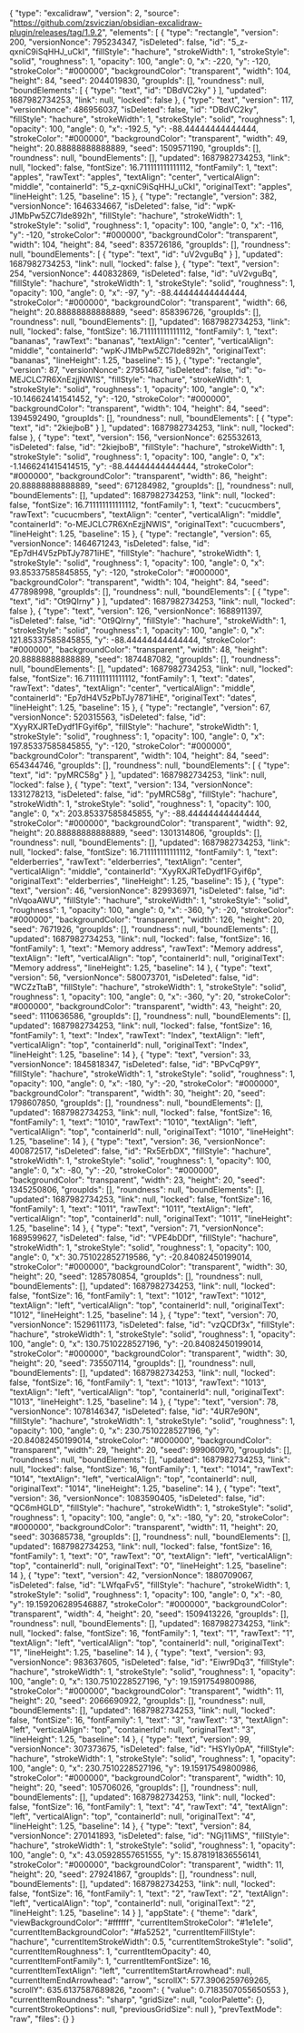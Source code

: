 {
	"type": "excalidraw",
	"version": 2,
	"source": "https://github.com/zsviczian/obsidian-excalidraw-plugin/releases/tag/1.9.2",
	"elements": [
		{
			"type": "rectangle",
			"version": 200,
			"versionNonce": 795234347,
			"isDeleted": false,
			"id": "5_z-qxniC9iSqHHJ_uCkI",
			"fillStyle": "hachure",
			"strokeWidth": 1,
			"strokeStyle": "solid",
			"roughness": 1,
			"opacity": 100,
			"angle": 0,
			"x": -220,
			"y": -120,
			"strokeColor": "#000000",
			"backgroundColor": "transparent",
			"width": 104,
			"height": 84,
			"seed": 2044019830,
			"groupIds": [],
			"roundness": null,
			"boundElements": [
				{
					"type": "text",
					"id": "DBdVC2ky"
				}
			],
			"updated": 1687982734253,
			"link": null,
			"locked": false
		},
		{
			"type": "text",
			"version": 117,
			"versionNonce": 486956037,
			"isDeleted": false,
			"id": "DBdVC2ky",
			"fillStyle": "hachure",
			"strokeWidth": 1,
			"strokeStyle": "solid",
			"roughness": 1,
			"opacity": 100,
			"angle": 0,
			"x": -192.5,
			"y": -88.44444444444444,
			"strokeColor": "#000000",
			"backgroundColor": "transparent",
			"width": 49,
			"height": 20.88888888888889,
			"seed": 1509571190,
			"groupIds": [],
			"roundness": null,
			"boundElements": [],
			"updated": 1687982734253,
			"link": null,
			"locked": false,
			"fontSize": 16.711111111111112,
			"fontFamily": 1,
			"text": "apples",
			"rawText": "apples",
			"textAlign": "center",
			"verticalAlign": "middle",
			"containerId": "5_z-qxniC9iSqHHJ_uCkI",
			"originalText": "apples",
			"lineHeight": 1.25,
			"baseline": 15
		},
		{
			"type": "rectangle",
			"version": 382,
			"versionNonce": 1646334667,
			"isDeleted": false,
			"id": "wpK-J1MbPw5ZC7Ide892h",
			"fillStyle": "hachure",
			"strokeWidth": 1,
			"strokeStyle": "solid",
			"roughness": 1,
			"opacity": 100,
			"angle": 0,
			"x": -116,
			"y": -120,
			"strokeColor": "#000000",
			"backgroundColor": "transparent",
			"width": 104,
			"height": 84,
			"seed": 835726186,
			"groupIds": [],
			"roundness": null,
			"boundElements": [
				{
					"type": "text",
					"id": "uV2vguBq"
				}
			],
			"updated": 1687982734253,
			"link": null,
			"locked": false
		},
		{
			"type": "text",
			"version": 254,
			"versionNonce": 440832869,
			"isDeleted": false,
			"id": "uV2vguBq",
			"fillStyle": "hachure",
			"strokeWidth": 1,
			"strokeStyle": "solid",
			"roughness": 1,
			"opacity": 100,
			"angle": 0,
			"x": -97,
			"y": -88.44444444444444,
			"strokeColor": "#000000",
			"backgroundColor": "transparent",
			"width": 66,
			"height": 20.88888888888889,
			"seed": 858396726,
			"groupIds": [],
			"roundness": null,
			"boundElements": [],
			"updated": 1687982734253,
			"link": null,
			"locked": false,
			"fontSize": 16.711111111111112,
			"fontFamily": 1,
			"text": "bananas",
			"rawText": "bananas",
			"textAlign": "center",
			"verticalAlign": "middle",
			"containerId": "wpK-J1MbPw5ZC7Ide892h",
			"originalText": "bananas",
			"lineHeight": 1.25,
			"baseline": 15
		},
		{
			"type": "rectangle",
			"version": 87,
			"versionNonce": 27951467,
			"isDeleted": false,
			"id": "o-MEJCLC7R6XnEzjjNWIS",
			"fillStyle": "hachure",
			"strokeWidth": 1,
			"strokeStyle": "solid",
			"roughness": 1,
			"opacity": 100,
			"angle": 0,
			"x": -10.146624141541452,
			"y": -120,
			"strokeColor": "#000000",
			"backgroundColor": "transparent",
			"width": 104,
			"height": 84,
			"seed": 1394592490,
			"groupIds": [],
			"roundness": null,
			"boundElements": [
				{
					"type": "text",
					"id": "2kiejboB"
				}
			],
			"updated": 1687982734253,
			"link": null,
			"locked": false
		},
		{
			"type": "text",
			"version": 156,
			"versionNonce": 625532613,
			"isDeleted": false,
			"id": "2kiejboB",
			"fillStyle": "hachure",
			"strokeWidth": 1,
			"strokeStyle": "solid",
			"roughness": 1,
			"opacity": 100,
			"angle": 0,
			"x": -1.1466241415414515,
			"y": -88.44444444444444,
			"strokeColor": "#000000",
			"backgroundColor": "transparent",
			"width": 86,
			"height": 20.88888888888889,
			"seed": 671284982,
			"groupIds": [],
			"roundness": null,
			"boundElements": [],
			"updated": 1687982734253,
			"link": null,
			"locked": false,
			"fontSize": 16.711111111111112,
			"fontFamily": 1,
			"text": "cucucmbers",
			"rawText": "cucucmbers",
			"textAlign": "center",
			"verticalAlign": "middle",
			"containerId": "o-MEJCLC7R6XnEzjjNWIS",
			"originalText": "cucucmbers",
			"lineHeight": 1.25,
			"baseline": 15
		},
		{
			"type": "rectangle",
			"version": 65,
			"versionNonce": 1464671243,
			"isDeleted": false,
			"id": "Ep7dH4V5zPbTJy7871iHE",
			"fillStyle": "hachure",
			"strokeWidth": 1,
			"strokeStyle": "solid",
			"roughness": 1,
			"opacity": 100,
			"angle": 0,
			"x": 93.85337585845855,
			"y": -120,
			"strokeColor": "#000000",
			"backgroundColor": "transparent",
			"width": 104,
			"height": 84,
			"seed": 477898998,
			"groupIds": [],
			"roundness": null,
			"boundElements": [
				{
					"type": "text",
					"id": "Ot9Qlrny"
				}
			],
			"updated": 1687982734253,
			"link": null,
			"locked": false
		},
		{
			"type": "text",
			"version": 126,
			"versionNonce": 1688911397,
			"isDeleted": false,
			"id": "Ot9Qlrny",
			"fillStyle": "hachure",
			"strokeWidth": 1,
			"strokeStyle": "solid",
			"roughness": 1,
			"opacity": 100,
			"angle": 0,
			"x": 121.85337585845855,
			"y": -88.44444444444444,
			"strokeColor": "#000000",
			"backgroundColor": "transparent",
			"width": 48,
			"height": 20.88888888888889,
			"seed": 1874487082,
			"groupIds": [],
			"roundness": null,
			"boundElements": [],
			"updated": 1687982734253,
			"link": null,
			"locked": false,
			"fontSize": 16.711111111111112,
			"fontFamily": 1,
			"text": "dates",
			"rawText": "dates",
			"textAlign": "center",
			"verticalAlign": "middle",
			"containerId": "Ep7dH4V5zPbTJy7871iHE",
			"originalText": "dates",
			"lineHeight": 1.25,
			"baseline": 15
		},
		{
			"type": "rectangle",
			"version": 67,
			"versionNonce": 520315563,
			"isDeleted": false,
			"id": "XyyRXJRTeDydf1FGyif6p",
			"fillStyle": "hachure",
			"strokeWidth": 1,
			"strokeStyle": "solid",
			"roughness": 1,
			"opacity": 100,
			"angle": 0,
			"x": 197.85337585845855,
			"y": -120,
			"strokeColor": "#000000",
			"backgroundColor": "transparent",
			"width": 104,
			"height": 84,
			"seed": 654344746,
			"groupIds": [],
			"roundness": null,
			"boundElements": [
				{
					"type": "text",
					"id": "pyMRC58g"
				}
			],
			"updated": 1687982734253,
			"link": null,
			"locked": false
		},
		{
			"type": "text",
			"version": 134,
			"versionNonce": 1331278213,
			"isDeleted": false,
			"id": "pyMRC58g",
			"fillStyle": "hachure",
			"strokeWidth": 1,
			"strokeStyle": "solid",
			"roughness": 1,
			"opacity": 100,
			"angle": 0,
			"x": 203.85337585845855,
			"y": -88.44444444444444,
			"strokeColor": "#000000",
			"backgroundColor": "transparent",
			"width": 92,
			"height": 20.88888888888889,
			"seed": 1301314806,
			"groupIds": [],
			"roundness": null,
			"boundElements": [],
			"updated": 1687982734253,
			"link": null,
			"locked": false,
			"fontSize": 16.711111111111112,
			"fontFamily": 1,
			"text": "elderberries",
			"rawText": "elderberries",
			"textAlign": "center",
			"verticalAlign": "middle",
			"containerId": "XyyRXJRTeDydf1FGyif6p",
			"originalText": "elderberries",
			"lineHeight": 1.25,
			"baseline": 15
		},
		{
			"type": "text",
			"version": 46,
			"versionNonce": 829936971,
			"isDeleted": false,
			"id": "nVqoaAWU",
			"fillStyle": "hachure",
			"strokeWidth": 1,
			"strokeStyle": "solid",
			"roughness": 1,
			"opacity": 100,
			"angle": 0,
			"x": -360,
			"y": -20,
			"strokeColor": "#000000",
			"backgroundColor": "transparent",
			"width": 126,
			"height": 20,
			"seed": 7671926,
			"groupIds": [],
			"roundness": null,
			"boundElements": [],
			"updated": 1687982734253,
			"link": null,
			"locked": false,
			"fontSize": 16,
			"fontFamily": 1,
			"text": "Memory address",
			"rawText": "Memory address",
			"textAlign": "left",
			"verticalAlign": "top",
			"containerId": null,
			"originalText": "Memory address",
			"lineHeight": 1.25,
			"baseline": 14
		},
		{
			"type": "text",
			"version": 56,
			"versionNonce": 580073701,
			"isDeleted": false,
			"id": "WCZzTtaB",
			"fillStyle": "hachure",
			"strokeWidth": 1,
			"strokeStyle": "solid",
			"roughness": 1,
			"opacity": 100,
			"angle": 0,
			"x": -360,
			"y": 20,
			"strokeColor": "#000000",
			"backgroundColor": "transparent",
			"width": 43,
			"height": 20,
			"seed": 1110636586,
			"groupIds": [],
			"roundness": null,
			"boundElements": [],
			"updated": 1687982734253,
			"link": null,
			"locked": false,
			"fontSize": 16,
			"fontFamily": 1,
			"text": "Index",
			"rawText": "Index",
			"textAlign": "left",
			"verticalAlign": "top",
			"containerId": null,
			"originalText": "Index",
			"lineHeight": 1.25,
			"baseline": 14
		},
		{
			"type": "text",
			"version": 33,
			"versionNonce": 1845818347,
			"isDeleted": false,
			"id": "BPvCqP9Y",
			"fillStyle": "hachure",
			"strokeWidth": 1,
			"strokeStyle": "solid",
			"roughness": 1,
			"opacity": 100,
			"angle": 0,
			"x": -180,
			"y": -20,
			"strokeColor": "#000000",
			"backgroundColor": "transparent",
			"width": 30,
			"height": 20,
			"seed": 1798607850,
			"groupIds": [],
			"roundness": null,
			"boundElements": [],
			"updated": 1687982734253,
			"link": null,
			"locked": false,
			"fontSize": 16,
			"fontFamily": 1,
			"text": "1010",
			"rawText": "1010",
			"textAlign": "left",
			"verticalAlign": "top",
			"containerId": null,
			"originalText": "1010",
			"lineHeight": 1.25,
			"baseline": 14
		},
		{
			"type": "text",
			"version": 36,
			"versionNonce": 400872517,
			"isDeleted": false,
			"id": "Rx5ErbDX",
			"fillStyle": "hachure",
			"strokeWidth": 1,
			"strokeStyle": "solid",
			"roughness": 1,
			"opacity": 100,
			"angle": 0,
			"x": -80,
			"y": -20,
			"strokeColor": "#000000",
			"backgroundColor": "transparent",
			"width": 23,
			"height": 20,
			"seed": 1345250806,
			"groupIds": [],
			"roundness": null,
			"boundElements": [],
			"updated": 1687982734253,
			"link": null,
			"locked": false,
			"fontSize": 16,
			"fontFamily": 1,
			"text": "1011",
			"rawText": "1011",
			"textAlign": "left",
			"verticalAlign": "top",
			"containerId": null,
			"originalText": "1011",
			"lineHeight": 1.25,
			"baseline": 14
		},
		{
			"type": "text",
			"version": 71,
			"versionNonce": 1689599627,
			"isDeleted": false,
			"id": "VPE4bDDf",
			"fillStyle": "hachure",
			"strokeWidth": 1,
			"strokeStyle": "solid",
			"roughness": 1,
			"opacity": 100,
			"angle": 0,
			"x": 30.751022852719586,
			"y": -20.84082450199014,
			"strokeColor": "#000000",
			"backgroundColor": "transparent",
			"width": 30,
			"height": 20,
			"seed": 1285780854,
			"groupIds": [],
			"roundness": null,
			"boundElements": [],
			"updated": 1687982734253,
			"link": null,
			"locked": false,
			"fontSize": 16,
			"fontFamily": 1,
			"text": "1012",
			"rawText": "1012",
			"textAlign": "left",
			"verticalAlign": "top",
			"containerId": null,
			"originalText": "1012",
			"lineHeight": 1.25,
			"baseline": 14
		},
		{
			"type": "text",
			"version": 70,
			"versionNonce": 1529611173,
			"isDeleted": false,
			"id": "vzQCDf3x",
			"fillStyle": "hachure",
			"strokeWidth": 1,
			"strokeStyle": "solid",
			"roughness": 1,
			"opacity": 100,
			"angle": 0,
			"x": 130.7510228527196,
			"y": -20.84082450199014,
			"strokeColor": "#000000",
			"backgroundColor": "transparent",
			"width": 30,
			"height": 20,
			"seed": 735507114,
			"groupIds": [],
			"roundness": null,
			"boundElements": [],
			"updated": 1687982734253,
			"link": null,
			"locked": false,
			"fontSize": 16,
			"fontFamily": 1,
			"text": "1013",
			"rawText": "1013",
			"textAlign": "left",
			"verticalAlign": "top",
			"containerId": null,
			"originalText": "1013",
			"lineHeight": 1.25,
			"baseline": 14
		},
		{
			"type": "text",
			"version": 78,
			"versionNonce": 1078146347,
			"isDeleted": false,
			"id": "4UR7e90N",
			"fillStyle": "hachure",
			"strokeWidth": 1,
			"strokeStyle": "solid",
			"roughness": 1,
			"opacity": 100,
			"angle": 0,
			"x": 230.7510228527196,
			"y": -20.84082450199014,
			"strokeColor": "#000000",
			"backgroundColor": "transparent",
			"width": 29,
			"height": 20,
			"seed": 999060970,
			"groupIds": [],
			"roundness": null,
			"boundElements": [],
			"updated": 1687982734253,
			"link": null,
			"locked": false,
			"fontSize": 16,
			"fontFamily": 1,
			"text": "1014",
			"rawText": "1014",
			"textAlign": "left",
			"verticalAlign": "top",
			"containerId": null,
			"originalText": "1014",
			"lineHeight": 1.25,
			"baseline": 14
		},
		{
			"type": "text",
			"version": 36,
			"versionNonce": 1083590405,
			"isDeleted": false,
			"id": "QC6mHGLD",
			"fillStyle": "hachure",
			"strokeWidth": 1,
			"strokeStyle": "solid",
			"roughness": 1,
			"opacity": 100,
			"angle": 0,
			"x": -180,
			"y": 20,
			"strokeColor": "#000000",
			"backgroundColor": "transparent",
			"width": 11,
			"height": 20,
			"seed": 303685738,
			"groupIds": [],
			"roundness": null,
			"boundElements": [],
			"updated": 1687982734253,
			"link": null,
			"locked": false,
			"fontSize": 16,
			"fontFamily": 1,
			"text": "0",
			"rawText": "0",
			"textAlign": "left",
			"verticalAlign": "top",
			"containerId": null,
			"originalText": "0",
			"lineHeight": 1.25,
			"baseline": 14
		},
		{
			"type": "text",
			"version": 42,
			"versionNonce": 1880709067,
			"isDeleted": false,
			"id": "LWfqaFv5",
			"fillStyle": "hachure",
			"strokeWidth": 1,
			"strokeStyle": "solid",
			"roughness": 1,
			"opacity": 100,
			"angle": 0,
			"x": -80,
			"y": 19.159206289546887,
			"strokeColor": "#000000",
			"backgroundColor": "transparent",
			"width": 4,
			"height": 20,
			"seed": 1509413226,
			"groupIds": [],
			"roundness": null,
			"boundElements": [],
			"updated": 1687982734253,
			"link": null,
			"locked": false,
			"fontSize": 16,
			"fontFamily": 1,
			"text": "1",
			"rawText": "1",
			"textAlign": "left",
			"verticalAlign": "top",
			"containerId": null,
			"originalText": "1",
			"lineHeight": 1.25,
			"baseline": 14
		},
		{
			"type": "text",
			"version": 93,
			"versionNonce": 983637605,
			"isDeleted": false,
			"id": "Eiwr9Dq3",
			"fillStyle": "hachure",
			"strokeWidth": 1,
			"strokeStyle": "solid",
			"roughness": 1,
			"opacity": 100,
			"angle": 0,
			"x": 130.7510228527196,
			"y": 19.15917549800986,
			"strokeColor": "#000000",
			"backgroundColor": "transparent",
			"width": 11,
			"height": 20,
			"seed": 2066690922,
			"groupIds": [],
			"roundness": null,
			"boundElements": [],
			"updated": 1687982734253,
			"link": null,
			"locked": false,
			"fontSize": 16,
			"fontFamily": 1,
			"text": "3",
			"rawText": "3",
			"textAlign": "left",
			"verticalAlign": "top",
			"containerId": null,
			"originalText": "3",
			"lineHeight": 1.25,
			"baseline": 14
		},
		{
			"type": "text",
			"version": 99,
			"versionNonce": 307373675,
			"isDeleted": false,
			"id": "HSYIy0pA",
			"fillStyle": "hachure",
			"strokeWidth": 1,
			"strokeStyle": "solid",
			"roughness": 1,
			"opacity": 100,
			"angle": 0,
			"x": 230.7510228527196,
			"y": 19.15917549800986,
			"strokeColor": "#000000",
			"backgroundColor": "transparent",
			"width": 10,
			"height": 20,
			"seed": 105706026,
			"groupIds": [],
			"roundness": null,
			"boundElements": [],
			"updated": 1687982734253,
			"link": null,
			"locked": false,
			"fontSize": 16,
			"fontFamily": 1,
			"text": "4",
			"rawText": "4",
			"textAlign": "left",
			"verticalAlign": "top",
			"containerId": null,
			"originalText": "4",
			"lineHeight": 1.25,
			"baseline": 14
		},
		{
			"type": "text",
			"version": 84,
			"versionNonce": 270141893,
			"isDeleted": false,
			"id": "NGj11iMS",
			"fillStyle": "hachure",
			"strokeWidth": 1,
			"strokeStyle": "solid",
			"roughness": 1,
			"opacity": 100,
			"angle": 0,
			"x": 43.05928557651555,
			"y": 15.878191836556141,
			"strokeColor": "#000000",
			"backgroundColor": "transparent",
			"width": 11,
			"height": 20,
			"seed": 279241867,
			"groupIds": [],
			"roundness": null,
			"boundElements": [],
			"updated": 1687982734253,
			"link": null,
			"locked": false,
			"fontSize": 16,
			"fontFamily": 1,
			"text": "2",
			"rawText": "2",
			"textAlign": "left",
			"verticalAlign": "top",
			"containerId": null,
			"originalText": "2",
			"lineHeight": 1.25,
			"baseline": 14
		}
	],
	"appState": {
		"theme": "dark",
		"viewBackgroundColor": "#ffffff",
		"currentItemStrokeColor": "#1e1e1e",
		"currentItemBackgroundColor": "#fa5252",
		"currentItemFillStyle": "hachure",
		"currentItemStrokeWidth": 0.5,
		"currentItemStrokeStyle": "solid",
		"currentItemRoughness": 1,
		"currentItemOpacity": 40,
		"currentItemFontFamily": 1,
		"currentItemFontSize": 16,
		"currentItemTextAlign": "left",
		"currentItemStartArrowhead": null,
		"currentItemEndArrowhead": "arrow",
		"scrollX": 577.3906259769265,
		"scrollY": 635.6137587689826,
		"zoom": {
			"value": 0.7183507055650553
		},
		"currentItemRoundness": "sharp",
		"gridSize": null,
		"colorPalette": {},
		"currentStrokeOptions": null,
		"previousGridSize": null
	},
	"prevTextMode": "raw",
	"files": {}
}